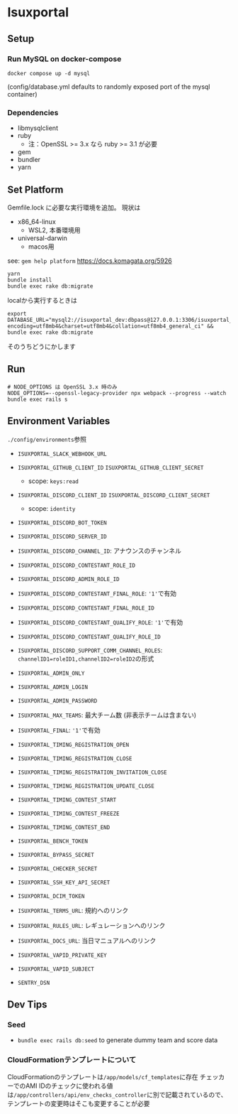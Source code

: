 # Isuxportal

## Setup

### Run MySQL on docker-compose

```
docker compose up -d mysql
```

(config/database.yml defaults to randomly exposed port of the mysql container)

### Dependencies
- libmysqlclient
- ruby
  - 注：OpenSSL >= 3.x なら ruby >= 3.1 が必要
- gem
- bundler
- yarn


## Set Platform
Gemfile.lock に必要な実行環境を追加。
現状は

- x86_64-linux
  - WSL2, 本番環境用
- universal-darwin
  - macos用

see: `gem help platform`
https://docs.komagata.org/5926

```
yarn
bundle install
bundle exec rake db:migrate
```

localから実行するときは
```
export DATABASE_URL="mysql2://isuxportal_dev:dbpass@127.0.0.1:3306/isuxportal_dev?encoding=utf8mb4&charset=utf8mb4&collation=utf8mb4_general_ci" && bundle exec rake db:migrate
```
そのうちどうにかします

## Run

```
# NODE_OPTIONS は OpenSSL 3.x 時のみ
NODE_OPTIONS=--openssl-legacy-provider npx webpack --progress --watch
bundle exec rails s
```

## Environment Variables

`./config/environments`参照

- `ISUXPORTAL_SLACK_WEBHOOK_URL`
- `ISUXPORTAL_GITHUB_CLIENT_ID` `ISUXPORTAL_GITHUB_CLIENT_SECRET`
  - scope: `keys:read`
- `ISUXPORTAL_DISCORD_CLIENT_ID` `ISUXPORTAL_DISCORD_CLIENT_SECRET`
  - scope: `identity`
- `ISUXPORTAL_DISCORD_BOT_TOKEN`
- `ISUXPORTAL_DISCORD_SERVER_ID`
- `ISUXPORTAL_DISCORD_CHANNEL_ID`: アナウンスのチャンネル
- `ISUXPORTAL_DISCORD_CONTESTANT_ROLE_ID`
- `ISUXPORTAL_DISCORD_ADMIN_ROLE_ID`
- `ISUXPORTAL_DISCORD_CONTESTANT_FINAL_ROLE`: `'1'`で有効
- `ISUXPORTAL_DISCORD_CONTESTANT_FINAL_ROLE_ID`
- `ISUXPORTAL_DISCORD_CONTESTANT_QUALIFY_ROLE`: `'1'`で有効
- `ISUXPORTAL_DISCORD_CONTESTANT_QUALIFY_ROLE_ID`
- `ISUXPORTAL_DISCORD_SUPPORT_COMM_CHANNEL_ROLES`: `channelID1=roleID1,channelID2=roleID2`の形式

- `ISUXPORTAL_ADMIN_ONLY`
- `ISUXPORTAL_ADMIN_LOGIN`
- `ISUXPORTAL_ADMIN_PASSWORD`

- `ISUXPORTAL_MAX_TEAMS`: 最大チーム数 (非表示チームは含まない)
- `ISUXPORTAL_FINAL`: `'1'`で有効
- `ISUXPORTAL_TIMING_REGISTRATION_OPEN`
- `ISUXPORTAL_TIMING_REGISTRATION_CLOSE`
- `ISUXPORTAL_TIMING_REGISTRATION_INVITATION_CLOSE`
- `ISUXPORTAL_TIMING_REGISTRATION_UPDATE_CLOSE`

- `ISUXPORTAL_TIMING_CONTEST_START`
- `ISUXPORTAL_TIMING_CONTEST_FREEZE`
- `ISUXPORTAL_TIMING_CONTEST_END`

- `ISUXPORTAL_BENCH_TOKEN`
- `ISUXPORTAL_BYPASS_SECRET`
- `ISUXPORTAL_CHECKER_SECRET`
- `ISUXPORTAL_SSH_KEY_API_SECRET`
- `ISUXPORTAL_DCIM_TOKEN`

- `ISUXPORTAL_TERMS_URL`: 規約へのリンク
- `ISUXPORTAL_RULES_URL`: レギュレーションへのリンク
- `ISUXPORTAL_DOCS_URL`: 当日マニュアルへのリンク

- `ISUXPORTAL_VAPID_PRIVATE_KEY`
- `ISUXPORTAL_VAPID_SUBJECT`

- `SENTRY_DSN`

## Dev Tips

### Seed

- `bundle exec rails db:seed` to generate dummy team and score data

### CloudFormationテンプレートについて

CloudFormationのテンプレートは`/app/models/cf_templates`に存在
チェッカーでのAMI IDのチェックに使われる値は`/app/controllers/api/env_checks_controller`に別で記載されているので、テンプレートの変更時はそこも変更することが必要

